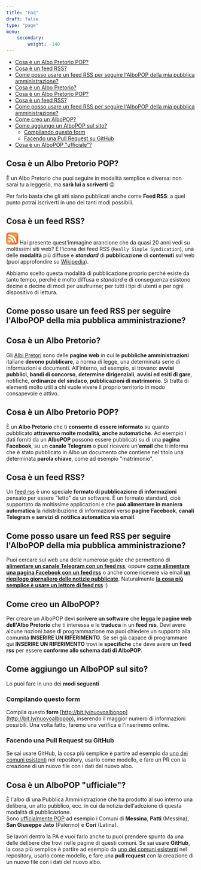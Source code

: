 ```yaml
---
title: "Faq"
draft: false
type: "page"
menu:
    secondary:
        weight: -140
---
```


<!-- TOC -->

- [Cosa è un Albo Pretorio POP?](#cosa-è-un-albo-pretorio-pop)
- [Cosa è un feed RSS?](#cosa-è-un-feed-rss)
- [Come posso usare un feed RSS per seguire l'AlboPOP della mia pubblica amministrazione?](#come-posso-usare-un-feed-rss-per-seguire-lalbopop-della-mia-pubblica-amministrazione)
- [Cosa è un Albo Pretorio?](#cosa-è-un-albo-pretorio)
- [Cosa è un Albo Pretorio POP?](#cosa-è-un-albo-pretorio-pop-1)
- [Cosa è un feed RSS?](#cosa-è-un-feed-rss-1)
- [Come posso usare un feed RSS per seguire l'AlboPOP della mia pubblica amministrazione?](#come-posso-usare-un-feed-rss-per-seguire-lalbopop-della-mia-pubblica-amministrazione-1)
- [Come creo un AlboPOP?](#come-creo-un-albopop)
- [Come aggiungo un AlboPOP sul sito?](#come-aggiungo-un-albopop-sul-sito)
    - [Compilando questo form](#compilando-questo-form)
    - [Facendo una Pull Request su GitHub](#facendo-una-pull-request-su-github)
- [Cosa è un AlboPOP "ufficiale"?](#cosa-è-un-albopop-ufficiale)

<!-- /TOC -->


## Cosa è un Albo Pretorio POP?

È un Albo Pretorio che puoi seguire in modalità semplice e diversa: non sarai tu a leggerlo, ma **sarà lui a scriverti** 😉

Per farlo basta che gli atti siano pubblicati anche come **Feed RSS**: a quel punto potrai iscriverti in uno dei tanti modi possibili.

## Cosa è un feed RSS?

<img src="/images/FeedRSS.svg" width="32" height="32"> Hai presente quest'immagine arancione che da quasi 20 anni vedi su moltissimi siti web? È l'icona dei feed RSS (`Really Simple Syndication`), una delle **modalità** più diffuse e **_standard_** di **pubblicazione** di **contenuti** sul web (puoi approfondire su [Wikipedia](https://it.wikipedia.org/wiki/RSS)).

Abbiamo scelto questa modalità di pubblicazione proprio perché esiste da tanto tempo, perché è molto diffusa e _standard_ e di conseguenza esistono decine e decine di modi per usufruirne; per tutti i tipi di utenti e per ogni dispositivo di lettura.

## Come posso usare un feed RSS per seguire l'AlboPOP della mia pubblica amministrazione?

## Cosa è un Albo Pretorio?

Gli [Albi Pretori](https://it.wikipedia.org/wiki/Albo_pretorio) sono delle **pagine web** in cui le **pubbliche amministrazioni** italiane **devono pubblicare**, a norma di legge, una determinata serie di informazioni e documenti. All'interno, ad esempio, si trovano: **avvisi pubblici**, **bandi di concorso**, **determine dirigenziali**, **avvisi ed esiti di gare**, notifiche, **ordinanze del sindaco**, **pubblicazioni di matrimonio**. Si tratta di elementi molto utili a chi vuole vivere il proprio territorio in modo consapevole e attivo. 

## Cosa è un Albo Pretorio POP?

È un **Albo Pretorio** che ti **consente di essere informato** su quanto pubblicato **attraverso molte modalità, anche automatiche**. Ad esempio i dati forniti da un **AlboPOP** possono essere pubblicati su di una **pagina Facebook**, su un **canale Telegram** o puoi ricevere un'**email** che ti informa che è stato pubblicato in Albo un documento che contiene nel titolo una determinata **parola chiave**, come ad esempio "matrimonio".

## Cosa è un feed RSS?

Un [feed rss](https://it.wikipedia.org/wiki/RSS) è uno speciale **formato di pubblicazione di informazioni** pensato per essere "letto" da un software. È un formato standard, cioè supportato da moltissime applicazioni e che **può alimentare in maniera automatica** la ridistribuzione di informazioni verso **pagine Facebook**, **canali Telegram** e **servizi di notifica automatica via email**.

## Come posso usare un feed RSS per seguire l'AlboPOP della mia pubblica amministrazione?

Puoi cercare sul web una delle numerose guide che permettono di [**alimentare un canale Telegram con un feed rss**](https://www.google.it/search?q=alimentare+un+canale+Telegram+con+un+feed+rss&source=lnt&tbs=qdr:y&sa=X&ved=0ahUKEwi--JflmKTfAhXF2aQKHS9bBZsQpwUIJQ&biw=1920&bih=1120), oppure [**come alimentare una pagina Facebook con un feed rss**](https://www.google.it/search?biw=1920&bih=1120&tbs=qdr%3Ay&ei=SDAWXLOlK5D4kwW1qbOIDw&q=pagina+Facebook+da+un+feed+rss&oq=pagina+Facebook+da+un+feed+rss&gs_l=psy-ab.12...5235.8157..10085...0.0..0.145.407.0j3......0....1..gws-wiz.urp9zsEKu1c) o anche come ricevere via email [**un riepilogo giornaliero delle notizie pubblicate**](https://www.google.it/search?biw=1920&bih=1120&tbs=qdr%3Ay&ei=fjAWXIf0CM6SsAeTy6WwAQ&q=ifttt+rss+to+email+digest&oq=ifttt+rss+email&gs_l=psy-ab.1.2.0i203j0i22i30l3.63727.71497..74036...0.0..0.158.2030.0j15....2..0....1..gws-wiz.......0j35i39j0i131j0i67j0i20i263.nHHlT9TaaZA). Naturalmente [**la cosa più semplice è usare un lettore di feed rss**](https://www.google.it/search?biw=1920&bih=1120&tbs=qdr%3Ay&ei=yDAWXP7ONobhkgXT1bC4CA&q=lettore+feed+rss&oq=lettore+feed+rss&gs_l=psy-ab.3..0l3j0i22i30l3.103170.107036..107420...0.0..0.157.2154.0j16....2..0....1..gws-wiz.......35i39j0i131j0i67j0i131i67j0i20i263.NRS7xIFc3vs) :)


## Come creo un AlboPOP?

Per creare un AlboPOP devi **scrivere un software** che **legga le pagine web dell'Albo Pretorio** che ti interessa e le **traduca** in un **feed rss**. Devi avere alcune nozioni base di programmazione ma puoi chiedere un supporto alla comunità **INSERIRE UN RIFERIMENTO**. Se sei già capace di programmare qui **INSERIRE UN RIFERIMENTO** trovi le **specifiche** che deve avere un **feed rss** per essere **conforme allo schema dati di AlboPOP**.

## Come aggiungo un AlboPOP sul sito?

Lo puoi fare in uno dei **modi seguenti** 

### Compilando questo form

Compila questo **form** [http://bit.ly/nuovoalbopop](http://bit.ly/nuovoalbopop), inserendo il maggior numero di informazioni possibili. Una volta fatto, faremo una verifica e l'inseriremo online.

### Facendo una Pull Request su GitHub

Se sai usare GitHub, la cosa più semplice è partire ad esempio da [uno dei comuni esistenti](https://github.com/ondata/albopopTwoDotZero/tree/develop/content/comune) nel repository, usarlo come modello, e fare un PR con la creazione di un nuovo file con i dati del nuovo albo.

## Cosa è un AlboPOP "ufficiale"?

È l'albo di una Pubblica Amministrazione che ha prodotto al suo interno una delibera, un atto pubblico, ecc. in cui da notizia dell'adozione di questa modalità di pubblicazione. <br>Sono [ufficialmente POP](/ufficiale) ad esempio i Comuni di **Messina**, **Patti** (Messina), **San Giuseppe Jato** (Palermo) e **Cori** (Latina).

Se lavori dentro la PA e vuoi farlo anche tu puoi prendere spunto da una delle delibere che trovi nelle pagine di questi comuni.
Se sai usare **GitHub**, la cosa più semplice è partire ad esempio da [uno dei comuni esistenti](https://github.com/ondata/albopopTwoDotZero/tree/develop/content/comune) nel repository, usarlo come modello, e fare una **pull request** con la creazione di un nuovo file con i dati del nuovo albo.
